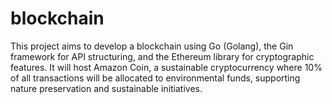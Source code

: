 # blockchain
This project aims to develop a blockchain using Go (Golang), the Gin framework for API structuring, and the Ethereum library for cryptographic features. It will host Amazon Coin, a sustainable cryptocurrency where 10% of all transactions will be allocated to environmental funds, supporting nature preservation and sustainable initiatives.
